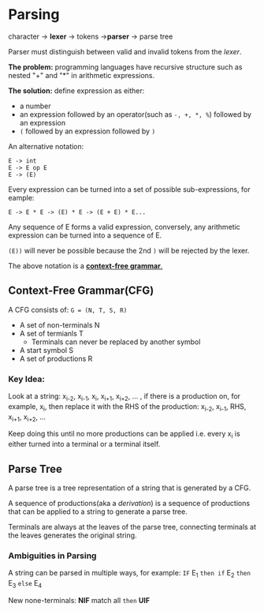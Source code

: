 # Parsing

character -> **lexer** -> tokens ->**parser** -> parse tree

Parser must distinguish between valid and invalid tokens from the *lexer*.

**The problem:** programming languages have recursive structure such as nested "+" and "*" in arithmetic expressions.

**The solution:** define expression as either:
- a number
- an expression followed by an operator(such as `-, +, *, %`) followed by an expression
- `(` followed by an expression followed by `)`

An alternative notation:
```
E -> int
E -> E op E
E -> (E)
```

Every expression can be turned into a set of possible sub-expressions, for eample:
```
E -> E * E -> (E) * E -> (E + E) * E...
```

Any sequence of E forms a valid expression, conversely, any arithmetic expression can be turned into a sequence of E.

`(E))` will never be possible because the 2nd `)` will be rejected by the lexer.

The above notation is a <ins>**context-free grammar**.</ins>

## Context-Free Grammar(CFG)
A CFG consists of: `G = (N, T, S, R)`
- A set of non-terminals N
- A set of termianls T
  - Terminals can never be replaced by another symbol
- A start symbol S
- A set of productions R

### Key Idea:
Look at a string:
x<sub>i-2</sub>, x<sub>i-1</sub>, x<sub>i</sub>, x<sub>i+1</sub>, x<sub>i+2</sub>, ...
, if there is a production on, for example, x<sub>i</sub>, then replace it with the RHS of the production:
x<sub>i-2</sub>, x<sub>i-1</sub>, RHS, x<sub>i+1</sub>, x<sub>i+2</sub>, ...

Keep doing this until no more productions can be applied i.e. every x<sub>i</sub> is either turned into a terminal or a terminal itself.

## Parse Tree
A parse tree is a tree representation of a string that is generated by a CFG.

A sequence of productions(aka a *derivation*) is a sequence of productions that can be applied to a string to generate a parse tree.

Terminals are always at the leaves of the parse tree, connecting terminals at the leaves generates the original string.

### Ambiguities in Parsing
A string can be parsed in multiple ways, for example:
`IF` E<sub>1</sub> `then if` E<sub>2</sub> `then` E<sub>3</sub> `else` E<sub>4</sub>

New none-terminals: 
**NIF** match all `then`
**UIF**
